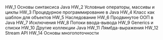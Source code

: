 HW_1 Основы синтаксиса Java
HW_2 Условные операторы, массивы и циклы
HW_3 Процедурное программирование в Java
HW_4 Класс как шаблон для объектов
HW_5 Наследование
HW_6 Продвинутое ООП в Java
HW_7 Исключения
HW_8 Потоки ввода-вывода
HW_9 Generics и списки
HW_10 Другие коллекции Java
HW_11 Лямбда-выражения
HW_12 Stream API
HW_14 Основы многопоточности
